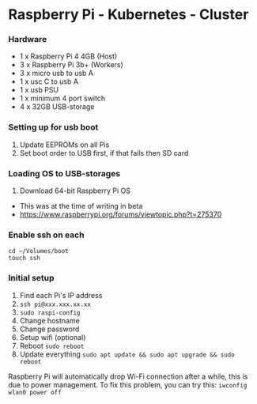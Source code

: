 # Raspberry Pi - Kubernetes - Cluster

### Hardware
 - 1 x Raspberry Pi 4 4GB (Host)
 - 3 x Raspberry Pi 3b+ (Workers)
 - 3 x micro usb to usb A
 - 1 x usc C to usb A
 - 1 x usb PSU
 - 1 x minimum 4 port switch
 - 4 x 32GB USB-storage

### Setting up for usb boot

1. Update EEPROMs on all Pis
2. Set boot order to USB first, if that fails then SD card

### Loading OS to USB-storages

1. Download 64-bit Raspberry Pi OS  
- This was at the time of writing in beta
- https://www.raspberrypi.org/forums/viewtopic.php?t=275370

### Enable ssh on each

```
cd ~/Volumes/boot
touch ssh
```

### Initial setup

1. Find each Pi's IP address
2. `ssh pi@xxx.xxx.xx.xx`
3. `sudo raspi-config`
  1. Change hostname
  2. Change password
  3. Setup wifi (optional)
  4. Reboot `sudo reboot`
4. Update everything `sudo apt update && sudo apt upgrade && sudo reboot`

Raspberry Pi will automatically drop Wi-Fi connection after a while, this is due to power management. To fix this problem, you can try this:
`iwconfig wlan0 power off`
